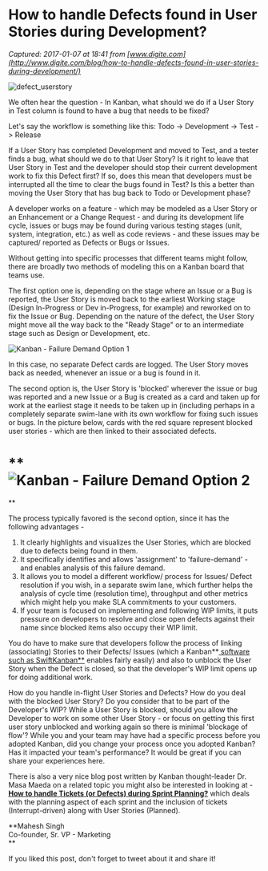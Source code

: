 # How to handle Defects found in User Stories during Development?

_Captured: 2017-01-07 at 18:41 from [www.digite.com](http://www.digite.com/blog/how-to-handle-defects-found-in-user-stories-during-development/)_

![defect_userstory](http://www.digite.com/blog/wp-content/uploads/2016/02/defect_userstory.png)

We often hear the question - In Kanban, what should we do if a User Story in Test column is found to have a bug that needs to be fixed?

Let's say the workflow is something like this: Todo -> Development -> Test -> Release

If a User Story has completed Development and moved to Test, and a tester finds a bug, what should we do to that User Story? Is it right to leave that User Story in Test and the developer should stop their current development work to fix this Defect first? If so, does this mean that developers must be interrupted all the time to clear the bugs found in Test? Is this a better than moving the User Story that has bug back to Todo or Development phase?

A developer works on a feature - which may be modeled as a User Story or an Enhancement or a Change Request - and during its development life cycle, issues or bugs may be found during various testing stages (unit, system, integration, etc.) as well as code reviews - and these issues may be captured/ reported as Defects or Bugs or Issues.

Without getting into specific processes that different teams might follow, there are broadly two methods of modeling this on a Kanban board that teams use.

The first option one is, depending on the stage where an Issue or a Bug is reported, the User Story is moved back to the earliest Working stage (Design In-Progress or Dev in-Progress, for example) and reworked on to fix the Issue or Bug. Depending on the nature of the defect, the User Story might move all the way back to the "Ready Stage" or to an intermediate stage such as Design or Development, etc.

![Kanban - Failure Demand Option 1](http://www.digite.com/blog/wp-content/uploads/2016/02/Kanban-Failure-Demand-Option-1.png)

In this case, no separate Defect cards are logged. The User Story moves back as needed, whenever an issue or a bug is found in it.

The second option is, the User Story is 'blocked' wherever the issue or bug was reported and a new Issue or a Bug is created as a card and taken up for work at the earliest stage it needs to be taken up in (including perhaps in a completely separate swim-lane with its own workflow for fixing such issues or bugs. In the picture below, cards with the red square represent blocked user stories - which are then linked to their associated defects.

# **![Kanban - Failure Demand Option 2](http://www.digite.com/blog/wp-content/uploads/2016/02/Kanban-Failure-Demand-Option-2.png)

**

The process typically favored is the second option, since it has the following advantages -

  1. It clearly highlights and visualizes the User Stories, which are blocked due to defects being found in them.
  2. It specifically identifies and allows 'assignment' to 'failure-demand' - and enables analysis of this failure demand.
  3. It allows you to model a different workflow/ process for Issues/ Defect resolution if you wish, in a separate swim lane, which further helps the analysis of cycle time (resolution time), throughput and other metrics which might help you make SLA commitments to your customers.
  4. If your team is focused on implementing and following WIP limits, it puts pressure on developers to resolve and close open defects against their name since blocked items also occupy their WIP limit.

You do have to make sure that developers follow the process of linking (associating) Stories to their Defects/ Issues (which a Kanban**[ software such as SwiftKanban**](http://www.digite.com/swiftkanban/) enables fairly easily) and also to unblock the User Story when the Defect is closed, so that the developer's WIP limit opens up for doing additional work.

How do you handle in-flight User Stories and Defects? How do you deal with the blocked User Story? Do you consider that to be part of the Developer's WIP? While a User Story is blocked, should you allow the Developer to work on some other User Story - or focus on getting this first user story unblocked and working again so there is minimal 'blockage of flow'? While you and your team may have had a specific process before you adopted Kanban, did you change your process once you adopted Kanban? Has it impacted your team's performance? It would be great if you can share your experiences here.

There is also a very nice blog post written by Kanban thought-leader Dr. Masa Maeda on a related topic you might also be interested in looking at - **[How to handle Tickets (or Defects) during Sprint Planning?](http://www.digite.com/blog/how-to-handle-tickets-during-sprint-planning/)** which deals with the planning aspect of each sprint and the inclusion of tickets (Interrupt-driven) along with User Stories (Planned).

**Mahesh Singh  
Co-founder, Sr. VP - Marketing  
**

If you liked this post, don't forget to tweet about it and share it!

